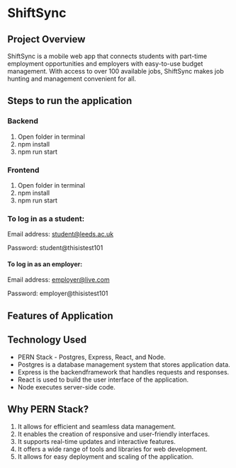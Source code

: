 # ShiftSync

## Project Overview
ShiftSync is a mobile web app that connects students with part-time employment opportunities and employers with easy-to-use budget management. With access to over 100 available jobs, ShiftSync makes job hunting and management convenient for all.

## Steps to run the application
### Backend
1. Open folder in terminal
2. npm install
3. npm run start

### Frontend
1. Open folder in terminal
2. npm install
3. npm run start

### To log in as a student:

Email address: student@leeds.ac.uk

Password: student@thisistest101

#### To log in as an employer:

Email address: employer@live.com

Password: employer@thisistest101

## Features of Application

## Technology Used
- PERN Stack - Postgres, Express, React, and Node.
- Postgres is a database management system that stores application data.
- Express is the backendframework that handles requests and responses.
- React is used to build the user interface of the application.
- Node executes server-side code.

## Why PERN Stack?

1. It allows for efficient and seamless data management.
2. It enables the creation of responsive and user-friendly interfaces.
3. It supports real-time updates and interactive features.
4. It offers a wide range of tools and libraries for web development.
5. It allows for easy deployment and scaling of the application.

